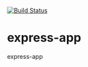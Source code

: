 [![Build Status](https://travis-ci.org/coder-hunt/express-app.svg?branch=master)](https://travis-ci.org/coder-hunt/express-app)
# express-app
express-app
